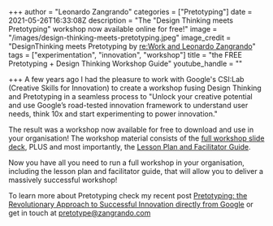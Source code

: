 +++
author = "Leonardo Zangrando"
categories = ["Pretotyping"]
date = 2021-05-26T16:33:08Z
description = "The \"Design Thinking meets Pretotyping\" workshop now available online for free!"
image = "/images/design-thinking-meets-pretotyping.jpeg"
image_credit = "DesignThinking meets Pretotyping by [re:Work and Leonardo Zangrando](https://rework.withgoogle.com/guides/design-thinking/steps/run-a-CSI-Lab-on-design-thinking/)"
tags = ["experimentation", "innovation", "workshop"]
title = "the FREE Pretotyping + Design Thinking Workshop Guide"
youtube_handle = ""

+++
A few years ago I had the pleasure to work with Google's CSI:Lab (Creative Skills for Innovation) to create a workshop fusing Design Thinking and Pretotyping in a seamless process to "Unlock your creative potential and use Google’s road-tested innovation framework to understand user needs, think 10x and start experimenting to power innovation."

The result was a workshop now available for free to download and use in your organisation! The workshop material consists of the [full workshop slide deck](https://docs.google.com/presentation/d/1uHHSzDQdrJa4L0PU3ujS82QOfRfRTA3LdmbOPppBAd4/edit?usp=sharing&resourcekey=0-lHYJ09WhdDdrZg2wzpoBSg), PLUS and most importantly, the [Lesson Plan and Facilitator Guide](https://docs.google.com/document/d/1YzrhkT7pWh0dKp3gEdbyIMAghILnM9Qctkjd7vssudA/edit?usp=sharing&resourcekey=0-eJj0BY4ArGYB1TapDLQhOg).

Now you have all you need to run a full workshop in your organisation, including the lesson plan and facilitator guide, that will allow you to deliver a massively successful workshop!

To learn more about Pretotyping check my recent post [Pretotyping: the Revolutionary Approach to Successful Innovation directly from Google](https://leonardo.zangrando.com/post/pretotyping/) or get in touch at [pretotype@zangrando.com](mailto:pretotype@zangrando.com)
